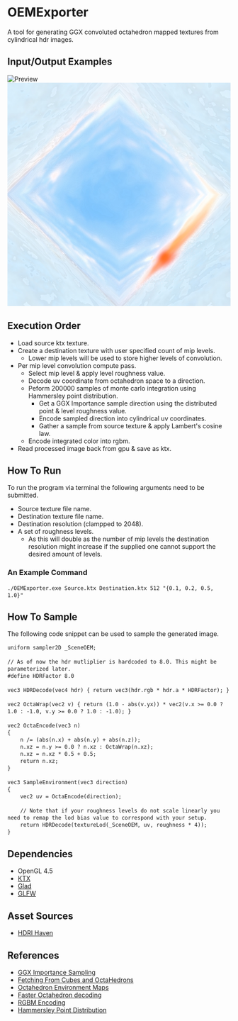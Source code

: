 # OEMExporter

A tool for generating GGX convoluted octahedron mapped textures from cylindrical hdr images.

## Input/Output Examples

![Preview](T_SourceExample.jpgraw=true "Source Preview")
![Preview](T_OutputExample.jpg?raw=true "Ouput Preview")

## Execution Order
- Load source ktx texture.
- Create a destination texture with user specified count of mip levels.
  - Lower mip levels will be used to store higher levels of convolution.
- Per mip level convolution compute pass.
  - Select mip level & apply level roughness value.
  - Decode uv coordinate from octahedron space to a direction.
  - Peform 200000 samples of monte carlo integration using Hammersley point distribution.
    - Get a GGX Importance sample direction using the distributed point & level roughness value.
    - Encode sampled direction into cylindrical uv coordinates.
    - Gather a sample from source texture & apply Lambert's cosine law.
  - Encode integrated color into rgbm.
- Read processed image back from gpu & save as ktx.
 
## How To Run
To run the program via terminal the following arguments need to be submitted.
- Source texture file name.
- Destination texture file name.
- Destination resolution (clampped to 2048).
- A set of roughness levels.
  - As this will double as the number of mip levels the destination resolution might increase if the supplied one cannot support the desired amount of levels.  

### An Example Command
```
./OEMExporter.exe Source.ktx Destination.ktx 512 "{0.1, 0.2, 0.5, 1.0}"
```

## How To Sample
The following code snippet can be used to sample the generated image.
```
uniform sampler2D _SceneOEM;

// As of now the hdr mutliplier is hardcoded to 8.0. This might be parameterized later.
#define HDRFactor 8.0

vec3 HDRDecode(vec4 hdr) { return vec3(hdr.rgb * hdr.a * HDRFactor); }

vec2 OctaWrap(vec2 v) { return (1.0 - abs(v.yx)) * vec2(v.x >= 0.0 ? 1.0 : -1.0, v.y >= 0.0 ? 1.0 : -1.0); }

vec2 OctaEncode(vec3 n)
{
    n /= (abs(n.x) + abs(n.y) + abs(n.z));
    n.xz = n.y >= 0.0 ? n.xz : OctaWrap(n.xz);
    n.xz = n.xz * 0.5 + 0.5;
    return n.xz;
}

vec3 SampleEnvironment(vec3 direction)
{
    vec2 uv = OctaEncode(direction);
    
    // Note that if your roughness levels do not scale linearly you need to remap the lod bias value to correspond with your setup.
    return HDRDecode(textureLod(_SceneOEM, uv, roughness * 4));
}
```

## Dependencies
- OpenGL 4.5
- [KTX](https://github.com/KhronosGroup/KTX-Software)
- [Glad](https://glad.dav1d.de/)
- [GLFW](https://www.glfw.org/)

## Asset Sources
- [HDRI Haven](https://hdrihaven.com)

## References
- [GGX Importance Sampling](https://learnopengl.com/PBR/IBL/Specular-IBL)
- [Fetching From Cubes and OctaHedrons](https://gpuopen.com/learn/fetching-from-cubes-and-octahedrons/)
- [Octahedron Environment Maps](https://citeseerx.ist.psu.edu/viewdoc/download?doi=10.1.1.681.1522&rep=rep1&type=pdf)
- [Faster Octahedron decoding](https://twitter.com/Stubbesaurus/status/937994790553227264)
- [RGBM Encoding](http://graphicrants.blogspot.com/2009/04/rgbm-color-encoding.html)
- [Hammersley Point Distribution](http://holger.dammertz.org/stuff/notes_HammersleyOnHemisphere.html)
